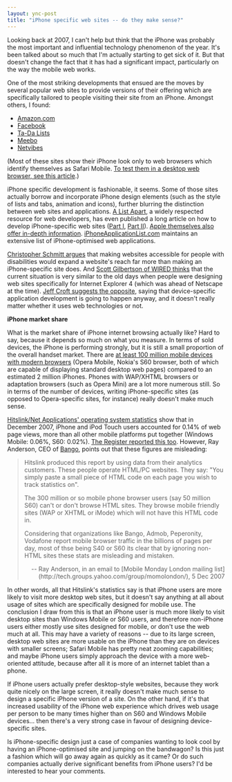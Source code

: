 ```yaml
---
layout: ync-post
title: "iPhone specific web sites -- do they make sense?"
---
```


Looking back at 2007, I can't help but think that the iPhone was probably the most important and
influential technology phenomenon of the year. It's been talked about so much that I'm actually
starting to get sick of it. But that doesn't change the fact that it has had a significant impact,
particularly on the way the mobile web works.

One of the most striking developments that ensued are
the moves by several popular web sites to provide versions of their offering which are specifically
tailored to people visiting their site from an iPhone. Amongst others, I
found:

* [Amazon.com](http://www.amazon.com/gp/aw/h.html)
* [Facebook](http://iphone.facebook.com/)
* [Ta-Da Lists](http://www.tadalist.com/)
* [Meebo](http://www.meebo.com/)
* [Netvibes](http://iphone.netvibes.com/)

(Most of these sites show their iPhone look only to web browsers which identify themselves as Safari
Mobile.
[To test them in a desktop web browser, see this
article](/2008/01/03/imitating-the-iphone-user-agent-in-firefox.html).)

iPhone specific development is
fashionable, it seems. Some of those sites actually borrow and incorporate iPhone design elements
(such as the style of lists and tabs, animation and icons), further blurring the distinction between
web sites and applications.
[A List Apart](http://www.alistapart.com/), a widely respected resource for web developers, has even
published a long article on how to develop iPhone-specific web sites ([Part
I](http://www.alistapart.com/articles/putyourcontentinmypocket),
[Part II](http://www.alistapart.com/articles/putyourcontentinmypocketpart2)).
[Apple themselves also offer in-depth information](http://developer.apple.com/iphone/devcenter/).
[iPhoneApplicationList.com](http://iphoneapplicationlist.com/) maintains an extensive list of
iPhone-optimised web
applications.

[Christopher Schmitt
argues](http://christopherschmitt.com/2007/09/11/iphone-specific-web-development-misguided/) that
making websites accessible for people with disabilities would expand a website's reach far more than
making an iPhone-specific site does. And
[Scott Gilbertson of WIRED thinks](http://blog.wired.com/monkeybites/2007/08/the-iphone-is-i.html)
that the current situation is very similar to the old days when people were designing web sites
specifically for Internet Explorer 4 (which was ahead of Netscape at the time).
[Jeff Croft suggests the
opposite](http://www2.jeffcroft.com/sidenotes/2007/jul/18/question-those-who-think-made-iphone-apps-bad-idea/),
saying that device-specific application development is going to happen anyway, and it doesn't really
matter whether it uses web technologies or not.

**iPhone market share**

What is the market share
of iPhone internet browsing actually like? Hard to say, because it depends so much on what you
measure. In terms of sold devices, the iPhone is performing strongly, but it is still a small
proportion of the overall handset market. There are
[at least 100 million mobile devices with modern
browsers](http://www.eptcomputing.com/publications/mobile-web-satisfaction.pdf) (Opera Mobile,
Nokia's S60 browser, both of which are capable of displaying standard desktop web pages) compared to
an estimated 2 million iPhones. Phones with WAP/XHTML browsers or adaptation browsers (such as Opera
Mini) are a lot more numerous still. So in terms of the number of devices, writing iPhone-specific
sites (as opposed to Opera-specific sites, for instance) really doesn't make much
sense.

[Hitslink/Net Applications' operating system
statistics](http://marketshare.hitslink.com/report.aspx?qprid=10) show that in December 2007, iPhone
and iPod Touch users accounted for 0.14% of web page views, more than all other mobile platforms put
together (Windows Mobile: 0.06%, S60: 0.02%).
[The Register reported this too](http://www.theregister.co.uk/2007/12/04/iphone_tops_chart/).
However, Ray Anderson, CEO of
[Bango](http://bango.com/), points out that these figures are
misleading:

<blockquote><p>Hitslink produced this report by using data from their analytics customers.
These people operate HTML/PC websites. They say: "You simply paste a small piece of HTML code on
each page you wish to track statistics on".</p>

<p>The 300 million or so mobile phone browser users (say
50 million S60) can't or don't browse HTML sites. They browse mobile friendly sites (WAP or XHTML or
iMode) which will not have this HTML code in.</p>

<p>Considering that organizations like Bango, Admob,
Peperonity, Vodafone report mobile browser traffic in the billions of pages per day, most of thse
being S40 or S60 its clear that by ignoring non-HTML sites these stats are misleading and
mistaken.</p>
<p align="right">-- Ray Anderson, in an email to
[Mobile Monday London mailing list](http://tech.groups.yahoo.com/group/momolondon/), 5 Dec
2007</p>
</blockquote>

In other words, all that Hitslink's statistics say is that
iPhone users are more likely to visit more desktop web sites, but it doesn't say anything at all
about usage of sites which are specifically designed for mobile use. The conclusion I draw from this
is that an iPhone user is much more likely to visit desktop sites than Windows Mobile or S60 users,
and therefore non-iPhone users either mostly use sites designed for mobile, or don't use the web
much at all. This may have a variety of reasons -- due to its large screen, desktop web sites are
more usable on the iPhone than they are on devices with smaller screens; Safari Mobile has pretty
neat zooming capabilities; and maybe iPhone users simply approach the device with a more
web-oriented attitude, because after all it is more of an internet tablet than a
phone.

If iPhone users actually prefer desktop-style websites, because they work
quite nicely on the large screen, it really doesn't make much sense to design a specific iPhone
version of a site. On the other hand, if it's that increased usability of the iPhone web experience
which drives web usage per person to be many times higher than on S60 and Windows Mobile devices...
then there's a very strong case in favour of designing device-specific
sites.

Is iPhone-specific design just a case of companies wanting to look cool
by having an iPhone-optimised site and jumping on the bandwagon? Is this just a fashion which will
go away again as quickly as it came? Or do such companies actually derive significant benefits from
iPhone users? I'd be interested to hear your
comments.
